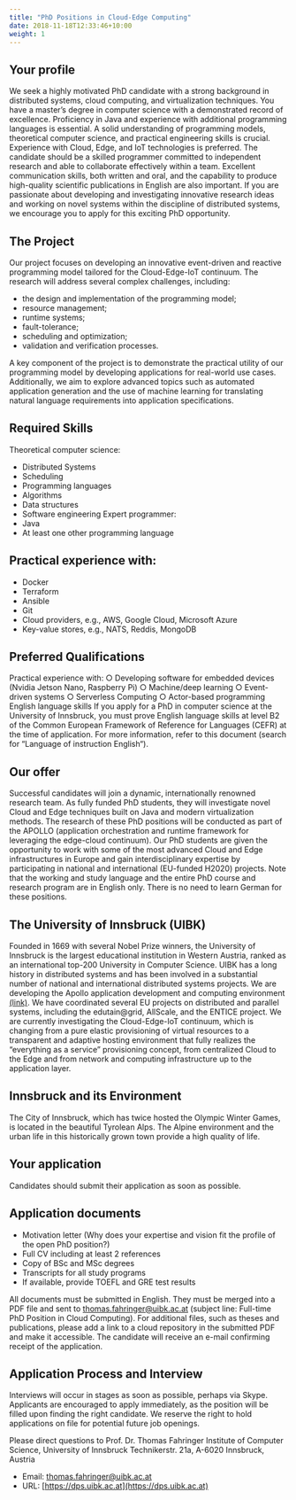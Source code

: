 ```yaml
---
title: "PhD Positions in Cloud-Edge Computing"
date: 2018-11-18T12:33:46+10:00
weight: 1
---
```


## Your profile
We seek a highly motivated PhD candidate with a strong background in distributed systems,
cloud computing, and virtualization techniques. You have a master’s degree in computer
science with a demonstrated record of excellence. Proficiency in Java and experience with
additional programming languages is essential. A solid understanding of programming models,
theoretical computer science, and practical engineering skills is crucial.
Experience with Cloud, Edge, and IoT technologies is preferred. The candidate should be a
skilled programmer committed to independent research and able to collaborate effectively within
a team. Excellent communication skills, both written and oral, and the capability to produce
high-quality scientific publications in English are also important.
If you are passionate about developing and investigating innovative research ideas and working
on novel systems within the discipline of distributed systems, we encourage you to apply for this
exciting PhD opportunity.

## The Project
Our project focuses on developing an innovative event-driven and reactive programming model
tailored for the Cloud-Edge-IoT continuum. The research will address several complex
challenges, including:

- the design and implementation of the programming model;
- resource management;
- runtime systems;
- fault-tolerance;
- scheduling and optimization;
- validation and verification processes.

A key component of the project is to demonstrate the practical utility of our programming model
by developing applications for real-world use cases. Additionally, we aim to explore advanced
topics such as automated application generation and the use of machine learning for translating
natural language requirements into application specifications.

## Required Skills
Theoretical computer science:
- Distributed Systems
- Scheduling
- Programming languages
- Algorithms
- Data structures
- Software engineering
 Expert programmer:
- Java
- At least one other programming language

## Practical experience with:
- Docker
- Terraform
- Ansible
- Git
- Cloud providers, e.g., AWS, Google Cloud, Microsoft Azure
- Key-value stores, e.g., NATS, Reddis, MongoDB

## Preferred Qualifications
Practical experience with:
○ Developing software for embedded devices (Nvidia Jetson Nano, Raspberry Pi)
○ Machine/deep learning
○ Event-driven systems
○ Serverless Computing
○ Actor-based programming
English language skills
If you apply for a PhD in computer science at the University of Innsbruck, you must prove
English language skills at level B2 of the Common European Framework of Reference for
Languages (CEFR) at the time of application. For more information, refer to this document
(search for “Language of instruction English“).

## Our offer
Successful candidates will join a dynamic, internationally renowned research team. As fully
funded PhD students, they will investigate novel Cloud and Edge techniques built on Java and
modern virtualization methods.
The research of these PhD positions will be conducted as part of the APOLLO (application
orchestration and runtime framework for leveraging the edge-cloud continuum). Our PhD
students are given the opportunity to work with some of the most advanced Cloud and Edge
infrastructures in Europe and gain interdisciplinary expertise by participating in national and
international (EU-funded H2020) projects. Note that the working and study language and the
entire PhD course and research program are in English only. There is no need to learn German
for these positions.

## The University of Innsbruck (UIBK)
Founded in 1669 with several Nobel Prize winners, the University of Innsbruck is the largest
educational institution in Western Austria, ranked as an international top-200 University in
Computer Science. UIBK has a long history in distributed systems and has been involved in a
substantial number of national and international distributed systems projects. We are developing
the Apollo application development and computing environment [(link)](https://apollowf.github.io). We
have coordinated several EU projects on distributed and parallel systems, including the
edutain@grid, AllScale, and the ENTICE project. We are currently investigating the
Cloud-Edge-IoT continuum, which is changing from a pure elastic provisioning of virtual
resources to a transparent and adaptive hosting environment that fully realizes the “everything
as a service” provisioning concept, from centralized Cloud to the Edge and from network and
computing infrastructure up to the application layer.

## Innsbruck and its Environment
The City of Innsbruck, which has twice hosted the Olympic Winter Games, is located in the
beautiful Tyrolean Alps. The Alpine environment and the urban life in this historically grown town
provide a high quality of life.

## Your application
Candidates should submit their application as soon as possible.

## Application documents

- Motivation letter (Why does your expertise and vision fit the profile of the open PhD
position?)
- Full CV including at least 2 references
- Copy of BSc and MSc degrees
- Transcripts for all study programs
- If available, provide TOEFL and GRE test results

All documents must be submitted in English. They must be merged into a PDF file and sent to
[thomas.fahringer@uibk.ac.at](mailto:thomas.fahringer@uibk.ac.at) (subject line: Full-time PhD Position in Cloud Computing). For
additional files, such as theses and publications, please add a link to a cloud repository in the
submitted PDF and make it accessible. The candidate will receive an e-mail confirming receipt
of the application.

## Application Process and Interview
Interviews will occur in stages as soon as possible, perhaps via Skype.
Applicants are encouraged to apply immediately, as the position will be filled upon
finding the right candidate.
We reserve the right to hold applications on file for potential future job openings.

Please direct questions to
Prof. Dr. Thomas Fahringer
Institute of Computer Science, University of Innsbruck
Technikerstr. 21a, A-6020 Innsbruck, Austria
- Email: [thomas.fahringer@uibk.ac.at](mailto:thomas.fahringer@uibk.ac.at)
- URL: [https://dps.uibk.ac.at](https://dps.uibk.ac.at)
